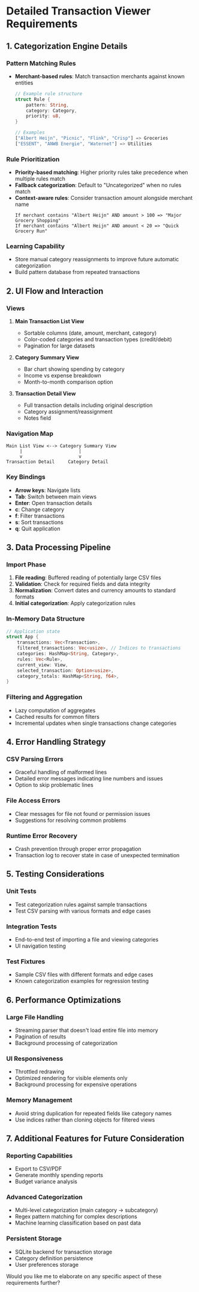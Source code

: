 # Detailed Transaction Viewer Requirements

## 1. Categorization Engine Details

### Pattern Matching Rules
- **Merchant-based rules**: Match transaction merchants against known entities
  ```rust
  // Example rule structure
  struct Rule {
      pattern: String,
      category: Category,
      priority: u8,
  }
  
  // Examples
  ["Albert Heijn", "Picnic", "Flink", "Crisp"] => Groceries
  ["ESSENT", "ANWB Energie", "Waternet"] => Utilities
  ```

### Rule Prioritization
- **Priority-based matching**: Higher priority rules take precedence when multiple rules match
- **Fallback categorization**: Default to "Uncategorized" when no rules match
- **Context-aware rules**: Consider transaction amount alongside merchant name
  ```
  If merchant contains "Albert Heijn" AND amount > 100 => "Major Grocery Shopping" 
  If merchant contains "Albert Heijn" AND amount < 20 => "Quick Grocery Run"
  ```

### Learning Capability
- Store manual category reassignments to improve future automatic categorization
- Build pattern database from repeated transactions

## 2. UI Flow and Interaction

### Views
1. **Main Transaction List View**
   - Sortable columns (date, amount, merchant, category)
   - Color-coded categories and transaction types (credit/debit)
   - Pagination for large datasets

2. **Category Summary View**
   - Bar chart showing spending by category
   - Income vs expense breakdown
   - Month-to-month comparison option

3. **Transaction Detail View**
   - Full transaction details including original description
   - Category assignment/reassignment
   - Notes field

### Navigation Map
```
Main List View <--> Category Summary View
     |                     |
     v                     v
Transaction Detail     Category Detail
```

### Key Bindings
- **Arrow keys**: Navigate lists
- **Tab**: Switch between main views
- **Enter**: Open transaction details
- **c**: Change category
- **f**: Filter transactions
- **s**: Sort transactions
- **q**: Quit application

## 3. Data Processing Pipeline

### Import Phase
1. **File reading**: Buffered reading of potentially large CSV files
2. **Validation**: Check for required fields and data integrity
3. **Normalization**: Convert dates and currency amounts to standard formats
4. **Initial categorization**: Apply categorization rules

### In-Memory Data Structure
```rust
// Application state
struct App {
    transactions: Vec<Transaction>,
    filtered_transactions: Vec<usize>, // Indices to transactions
    categories: HashMap<String, Category>,
    rules: Vec<Rule>,
    current_view: View,
    selected_transaction: Option<usize>,
    category_totals: HashMap<String, f64>,
}
```

### Filtering and Aggregation
- Lazy computation of aggregates
- Cached results for common filters
- Incremental updates when single transactions change categories

## 4. Error Handling Strategy

### CSV Parsing Errors
- Graceful handling of malformed lines
- Detailed error messages indicating line numbers and issues
- Option to skip problematic lines

### File Access Errors
- Clear messages for file not found or permission issues
- Suggestions for resolving common problems

### Runtime Error Recovery
- Crash prevention through proper error propagation
- Transaction log to recover state in case of unexpected termination

## 5. Testing Considerations

### Unit Tests
- Test categorization rules against sample transactions
- Test CSV parsing with various formats and edge cases

### Integration Tests
- End-to-end test of importing a file and viewing categories
- UI navigation testing

### Test Fixtures
- Sample CSV files with different formats and edge cases
- Known categorization examples for regression testing

## 6. Performance Optimizations

### Large File Handling
- Streaming parser that doesn't load entire file into memory
- Pagination of results
- Background processing of categorization

### UI Responsiveness
- Throttled redrawing
- Optimized rendering for visible elements only
- Background processing for expensive operations

### Memory Management
- Avoid string duplication for repeated fields like category names
- Use indices rather than cloning objects for filtered views

## 7. Additional Features for Future Consideration

### Reporting Capabilities
- Export to CSV/PDF
- Generate monthly spending reports
- Budget variance analysis

### Advanced Categorization
- Multi-level categorization (main category → subcategory)
- Regex pattern matching for complex descriptions
- Machine learning classification based on past data

### Persistent Storage
- SQLite backend for transaction storage
- Category definition persistence
- User preferences storage

Would you like me to elaborate on any specific aspect of these requirements further?